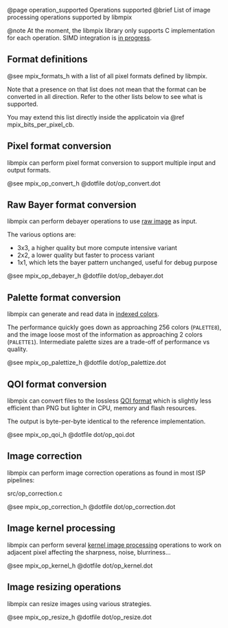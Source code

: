 @page operation_supported Operations supported
@brief List of image processing operations supported by libmpix

@note At the moment, the libmpix library only supports C implementation for each operation.
SIMD integration is [in progress](https://github.com/libmpix/libmpix/issues/3).

## Format definitions

@see mpix_formats_h with a list of all pixel formats defined by libmpix.

Note that a presence on that list does not mean that the format can be converted in all direction.
Refer to the other lists below to see what is supported.

You may extend this list directly inside the applicatoin via @ref mpix_bits_per_pixel_cb.

## Pixel format conversion

libmpix can perform pixel format conversion to support multiple input and output formats.

@see mpix_op_convert_h
@dotfile dot/op_convert.dot

## Raw Bayer format conversion

libmpix can perform debayer operations to use
[raw image](https://en.wikipedia.org/wiki/Bayer_filter) as input.

The various options are:

- 3x3, a higher quality but more compute intensive variant
- 2x2, a lower quality but faster to process variant
- 1x1, which lets the bayer pattern unchanged, useful for debug purpose

@see mpix_op_debayer_h
@dotfile dot/op_debayer.dot

## Palette format conversion

libmpix can generate and read data in [indexed colors](https://en.wikipedia.org/wiki/Indexed_color).

The performance quickly goes down as approaching 256 colors (`PALETTE8`),
and the image loose most of the information as approaching 2 colors (`PALETTE1`).
Intermediate palette sizes are a trade-off of performance vs quality.

@see mpix_op_palettize_h
@dotfile dot/op_palettize.dot

## QOI format conversion

libmpix can convert files to the lossless [QOI format](https://qoiformat.org/) which is slightly
less efficient than PNG but lighter in CPU, memory and flash resources.

The output is byte-per-byte identical to the reference implementation.

@see mpix_op_qoi_h
@dotfile dot/op_qoi.dot

## Image correction

libmpix can perform image correction operations as found in most ISP pipelines:

src/op_correction.c

@see mpix_op_correction_h
@dotfile dot/op_correction.dot

## Image kernel processing

libmpix can perform several
[kernel image processing](https://en.wikipedia.org/wiki/Kernel_(image_processing))
operations to work on adjacent pixel affecting the sharpness, noise, blurriness...

@see mpix_op_kernel_h
@dotfile dot/op_kernel.dot

## Image resizing operations

libmpix can resize images using various strategies.

@see mpix_op_resize_h
@dotfile dot/op_resize.dot
